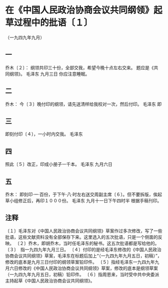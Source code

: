 # 在《中国人民政治协商会议共同纲领》起草过程中的批语〔１〕
（一九四九年九月）
## 一
乔木〔２〕：
纲领共印三十份，全部交我，希望今晚十点左右交来。
题应是《共同纲领》。
毛泽东
九月三日
你应注意睡眠。
## 二
乔木：
今〔３〕晚付印的纲领，请先送清样给我校对一次，然后付印。
毛泽东
即

## 三
即刻付印〔４〕，一小时内交我。
毛泽东
## 四
照此〔５〕改正，印成小册子一千本。
毛泽东
九月六日
## 五
乔木：
即刻印·一·百份，于下午·八·时左右送交周副主席〔６〕。但不要拆版，俟起草小组修正后，再印１０００份。
毛泽东
九月十一日下午四时半
根据手稿刊印。
## 注释
〔１〕毛泽东对《中国人民政治协商会议共同纲领》草案作过多次修改，写了一些批语，这些文献资料没有全部保存下来。这里选入的五次批语，只是一个侧面的反映。
〔２〕乔木，即胡乔木，当时任毛泽东的秘书。这五次批语都是写给他的。
〔３〕　指一九四九年九月三日。
〔４〕付印的是经毛泽东修改的《中国人民政治协商会议共同纲领》草案，毛泽东在标题后加上“（一九四九年九月五日，初稿）”，修改的底本是九月三日付印的纲领草案铅印件。
〔５〕指经毛泽东一九四九年九月六日修改的《中国人民政治协商会议共同纲领》草案，修改的底本是纲领草案（一九四九年九月五日，初稿）铅印件。
〔６〕指周恩来，当时受中共中央委派主持起草《中国人民政治协商会议共同纲领》。